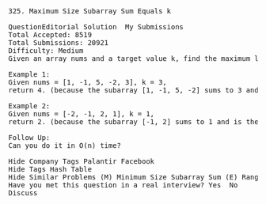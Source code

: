 <pre>
325. Maximum Size Subarray Sum Equals k 

QuestionEditorial Solution  My Submissions
Total Accepted: 8519
Total Submissions: 20921
Difficulty: Medium
Given an array nums and a target value k, find the maximum length of a subarray that sums to k. If there isn't one, return 0 instead.

Example 1:
Given nums = [1, -1, 5, -2, 3], k = 3,
return 4. (because the subarray [1, -1, 5, -2] sums to 3 and is the longest)

Example 2:
Given nums = [-2, -1, 2, 1], k = 1,
return 2. (because the subarray [-1, 2] sums to 1 and is the longest)

Follow Up:
Can you do it in O(n) time?

Hide Company Tags Palantir Facebook
Hide Tags Hash Table
Hide Similar Problems (M) Minimum Size Subarray Sum (E) Range Sum Query - Immutable
Have you met this question in a real interview? Yes  No
Discuss
</pre>
